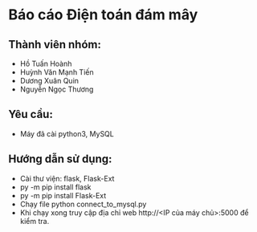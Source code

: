 # Báo cáo Điện toán đám mây
## Thành viên nhóm:
- Hồ Tuấn Hoành
- Huỳnh Văn Mạnh Tiến
- Dương Xuân Quin
- Nguyễn Ngọc Thương
## Yêu cầu:
- Máy đã cài python3, MySQL
## Hướng dẫn sử dụng:
- Cài thư viện: flask, Flask-Ext
- py -m pip install flask
- py -m pip install Flask-Ext
- Chạy file python connect_to_mysql.py
- Khi chạy xong truy cập địa chỉ web http://<IP của máy chủ>:5000 để kiểm tra.
